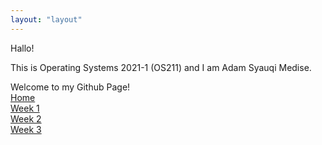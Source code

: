 ```yaml
---
layout: "layout"
---
```


Hallo!

This is Operating Systems 2021-1 (OS211) and I am Adam Syauqi Medise.

Welcome to my Github Page!<br>[Home](index.md)<br>[Week 1](w01.md)<br>[Week 2](w02.md)
<br>[Week 3](w03.md)

